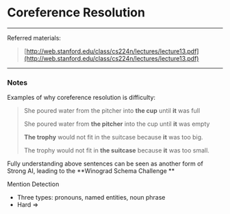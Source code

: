 # Coreference Resolution

---

Referred materials:

> [http://web.stanford.edu/class/cs224n/lectures/lecture13.pdf](http://web.stanford.edu/class/cs224n/lectures/lecture13.pdf)

---

### Notes

Examples of why coreference resolution is difficulty:

> She poured water from the pitcher into **the cup** until **it** was full
>
> She poured water from **the pitcher** into the cup until **it** was empty
>
> **The trophy** would not fit in the suitcase because **it** was too big.
>
> The trophy would not fit in **the suitcase** because **it** was too small.

Fully understanding above sentences can be seen as another form of Strong AI, leading to the **Winograd Schema Challenge **

Mention Detection

* Three types: pronouns, named entities, noun phrase
* Hard =&gt; 





